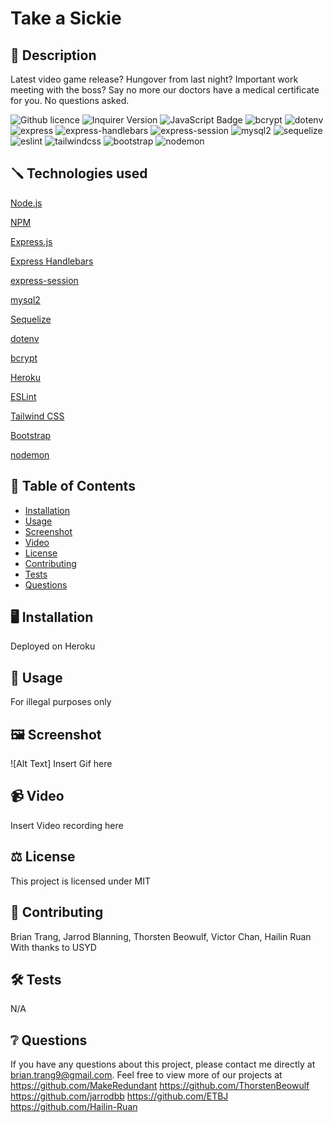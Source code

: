 # Take a Sickie
## 📄 Description 
Latest video game release? Hungover from last night? Important work meeting with the boss? Say no more our doctors have a medical certificate for you.
No questions asked.

![Github licence](http://img.shields.io/badge/license-MIT-blue.svg)
![Inquirer Version](https://img.shields.io/badge/Inquirer-8.2.4-blue.svg)
![JavaScript Badge](https://img.shields.io/badge/JavaScript-100%25-yellow.svg)
![bcrypt](https://img.shields.io/badge/bcrypt-v5.0.0-blue)
![dotenv](https://img.shields.io/badge/dotenv-v8.2.0-green)
![express](https://img.shields.io/badge/express-v4.17.1-orange)
![express-handlebars](https://img.shields.io/badge/express--handlebars-v5.2.0-red)
![express-session](https://img.shields.io/badge/express--session-v1.17.1-yellow)
![mysql2](https://img.shields.io/badge/mysql2-v2.2.5-blueviolet)
![sequelize](https://img.shields.io/badge/sequelize-v6.3.5-important)
![eslint](https://img.shields.io/badge/eslint-v7.12.1-lightgrey)
![tailwindcss](https://img.shields.io/badge/Tailwind%20CSS-v2.2.16-red)
![bootstrap](https://img.shields.io/badge/Bootstrap-CSS%20Framework-blueviolet)
![nodemon](https://img.shields.io/badge/nodemon-3.0.1-black)
## 🪛 Technologies used 
<p><a href="https://nodejs.org/">Node.js</a></p>
<p><a href="https://www.npmjs.com/">NPM</a></p>
<p><a href="https://www.npmjs.com/package/express">Express.js</a></p>
<p><a href="https://www.npmjs.com/package/express-handlebars">Express Handlebars</a></p>
<p><a href="https://www.npmjs.com/package/express-session">express-session</a></p>
<p><a href="https://www.npmjs.com/package/mysql2">mysql2</a></p>
<p><a href="https://www.npmjs.com/package/sequelize">Sequelize</a></p>
<p><a href="https://www.npmjs.com/package/dotenv">dotenv</a></p>
<p><a href="https://www.npmjs.com/package/bcrypt">bcrypt</a></p>
<p><a href="https://heroku.com/">Heroku</a></p>
<p><a href="https://www.npmjs.com/package/eslint">ESLint</a></p>
<p><a href="https://www.npmjs.com/package/tailwindcss">Tailwind CSS</a></p>
<p><a href="https://www.npmjs.com/package/bootstrap">Bootstrap</a></p>
<p><a href="https://nodemon.io/">nodemon</a></p>

## 📓 Table of Contents
- [Installation](#🖥️Installation)
- [Usage](#💬usage)
- [Screenshot](#🖼️screenshot)
- [Video](#📹Video)
- [License](#⚖️license)
- [Contributing](#🤝contributing)
- [Tests](#🛠️tests)
- [Questions](#❔questions)
    
## 🖥️ Installation 
Deployed on Heroku 
  
## 💬 Usage 
For illegal purposes only


## 🖼️ Screenshot
![Alt Text] Insert Gif here


## 📹 Video
Insert Video recording here 

## ⚖️ License 
This project is licensed under MIT
  
## 🤝 Contributing 
Brian Trang,
Jarrod Blanning,
Thorsten Beowulf,
Victor Chan,
Hailin Ruan
With thanks to USYD
  
## 🛠️ Tests
N/A
 
## ❔ Questions
If you have any questions about this project, please contact me directly at brian.trang9@gmail.com. Feel free to view more of our projects at 
https://github.com/MakeRedundant
https://github.com/ThorstenBeowulf
https://github.com/jarrodbb
https://github.com/ETBJ
https://github.com/Hailin-Ruan
